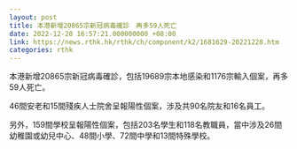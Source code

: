 ```yaml
---
layout: post
title: 本港新增20865宗新冠病毒確診　再多59人死亡
date: 2022-12-28 16:57:21.000000000 +08:00
link: https://news.rthk.hk/rthk/ch/component/k2/1681629-20221228.htm
categories: rthk
---
```


本港新增20865宗新冠病毒確診，包括19689宗本地感染和1176宗輸入個案，再多59人死亡。

46間安老和15間殘疾人士院舍呈報陽性個案，涉及共90名院友和16名員工。

另外，159間學校呈報陽性個案，包括203名學生和118名教職員，當中涉及26間幼稚園或幼兒中心、48間小學、72間中學和13間特殊學校。
